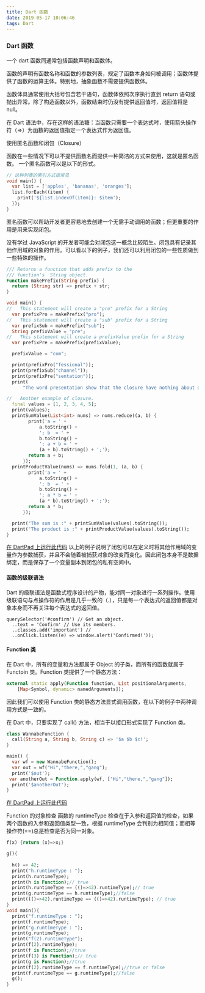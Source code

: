 ```yaml
---
title: Dart 函数
date: 2019-05-17 10:06:46
tags: Dart
---
```


### Dart 函数

一个 dart 函数同通常包括函数声明和函数体。

<!--more-->

函数的声明有函数名称和函数的参数列表，规定了函数本身如何被调用；函数体提供了函数的运算主体。特别地，抽象函数不需要提供函数体。

函数体具通常使用大括号包含若干语句，函数体依照次序执行直到 return 语句或抛出异常。除了构造函数以外，函数结束时仍没有提供返回值时，返回值将是 null。

在 Dart 语法中，存在这样的语法糖：当函数只需要一个表达式时，使用箭头操作符（=>）为函数的返回值指定一个表达式作为返回值。


使用匿名函数和闭包（Closure）

函数在一些情况下可以不提供函数名而提供一种简洁的方式来使用，这就是匿名函数。
一个匿名函数可以是以下的形式。

```dart
// 这种列表的索引方式很常见
void main() {
  var list = ['apples', 'bananas', 'oranges'];
  list.forEach((item) {
    print('${list.indexOf(item)}: $item');
  });
}
```

匿名函数可以帮助开发者更容易地去创建一个无需手动调用的函数；但更重要的作用是用来实现闭包。

没有学过 JavaScript 的开发者可能会对闭包这一概念比较陌生。闭包具有记录其他作用域的对象的作用。可以看以下的例子，我们还可以利用闭包的一些性质做到一些特殊的操作。	

```dart
/// Returns a function that adds prefix to the
/// function's  String object.
Function makePrefix(String prefix) {
  return (String str) => prefix + str;
}

void main() {
//   This statement will create a "pro" prefix for a String
  var prefixPro = makePrefix("pro");
//   This statement will create a "sub" prefix for a String
  var prefixSub = makePrefix("sub");
  String prefixValue = "pre";
//   This statement will create a prefixValue prefix for a String
  var prefixPre = makePrefix(prefixValue);

  prefixValue = "com";

  print(prefixPro("fessional"));
  print(prefixSub("channel"));
  print(prefixPre("sentation"));
  print(
      "The word presentation show that the closure have nothing about date binding. \nThe closure record the input value as static varible when a closure is definded. ");

//   Another example of closure.
  final values = [1, 2, 3, 4, 5];
  print(values);
  printSumValue(List<int> nums) => nums.reduce((a, b) {
        print('a = ' +
            a.toString() +
            '; b  = ' +
            b.toString() +
            '; a + b = ' +
            (a + b).toString() + ';');
        return a + b;
      });
  printProductValue(nums) => nums.fold(1, (a, b) {
        print('a = ' +
            a.toString() +
            '; b  = ' +
            b.toString() +
            '; a * b = ' +
            (a * b).toString() + ';');
        return a * b;
      });

  print("The sum is :" + printSumValue(values).toString());
  print("The product is :" + printProductValue(values).toString());
}

```

[在 DartPad 上运行此代码](https://dartpad.dartlang.org/fcdcb0f4a30518e917d893b913634d47)
以上的例子说明了闭包可以在定义时将其他作用域的变量作为参数捕获，并且不会随着被捕获对象的改变而变化。因此闭包本身不是数据绑定，而是保存了一个变量副本到闭包的私有空间中。

#### 函数的级联语法

Dart 的级联语法是函数式程序设计的产物，能对同一对象进行一系列操作。使用级联语句与点操作符的作用是几乎一致的（.），只是每一个表达式的返回值都是对象本身而不再关注每个表达式的返回值。

```
querySelector('#confirm') // Get an object.
  ..text = 'Confirm' // Use its members.
  ..classes.add('important') // 
  ..onClick.listen((e) => window.alert('Confirmed!'));
```

#### Function 类

在 Dart 中，所有的变量和方法都属于 Object 的子类，而所有的函数就属于 Functoin 类。Function 类提供了一个静态方法：

```dart
external static apply(Function function, List positionalArguments,
    [Map<Symbol, dynamic> namedArguments]);
```

因此我们可以使用 Function 类的静态方法显式调用函数，在以下的例子中两种调用方式是一致的。

在 Dart 中，只要实现了 call() 方法，相当于以接口形式实现了 Function 类。

```dart
class WannabeFunction {
  call(String a, String b, String c) => '$a $b $c!';
}

main() {
  var wf = new WannabeFunction();
  var out = wf("Hi","there,","gang");
  print('$out'); 
 var anotherOut = Function.apply(wf, ["Hi","there,","gang"]);
  print('$anotherOut');
}
```

[在 DartPad 上运行此代码](https://dartpad.dartlang.org/27bf2265822a514b5246c400c5a2ac1c)

Function 的对象检查
函数的 runtimeType 检查在于入参和返回值的检查，如果两个函数的入参和返回值类型一致，根据 runtimeType 会判别为相同值；而相等操作符(==)总是检查是否为同一对象。

```dart
f(x) {return (x)=>x;}

g(){
  
  h() => 42;
  print("h.runtimeType : ");
  print(h.runtimeType);
  print(h is Function);// true
  print(h.runtimeType == (()=>42).runtimeType);// true
  print(g.runtimeType == h.runtimeType);//false
  print((()=>42).runtimeType == (()=>42).runtimeType); // true
}
void main(){
  print("f.runtimeType : ");
  print(f.runtimeType);
  print("g.runtimeType : ");
  print(g.runtimeType);
  print("f(2).runtimeType");
  print(f(2).runtimeType);
  print(f is Function);//true
  print(f(3) is Function);// true
  print(g is Function);//true
  print(f(2).runtimeType == f.runtimeType);//true or false
  print(f.runtimeType == g.runtimeType);//false
  g();
}
```







